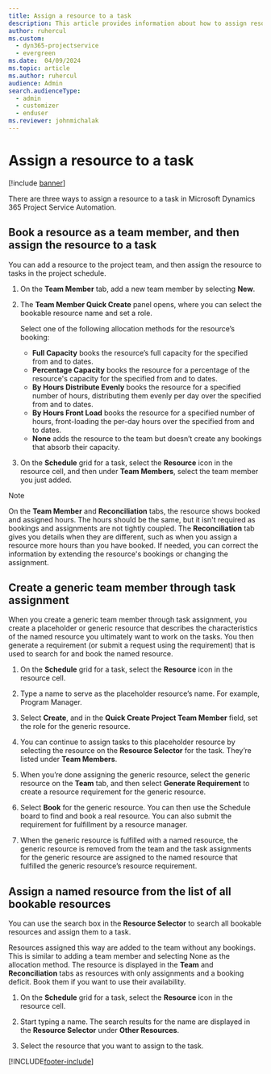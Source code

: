 ```yaml
---
title: Assign a resource to a task
description: This article provides information about how to assign resources to tasks.
author: ruhercul
ms.custom: 
  - dyn365-projectservice
  - evergreen
ms.date:  04/09/2024
ms.topic: article
ms.author: ruhercul
audience: Admin
search.audienceType: 
  - admin
  - customizer
  - enduser
ms.reviewer: johnmichalak
---
```





# Assign a resource to a task

[!include [banner](../includes/psa-now-project-operations.md)]

There are three ways to assign a resource to a task in Microsoft Dynamics 365 Project Service Automation.

## Book a resource as a team member, and then assign the resource to a task

You can add a resource to the project team, and then assign the resource to tasks in the project schedule.

1. On the **Team Member** tab, add a new team member by selecting **New**. 

2. The **Team Member Quick Create** panel opens, where you can select the bookable resource name and set a role. 

    Select one of the following allocation methods for the resource’s booking:

    - **Full Capacity** books the resource’s full capacity for the specified from and to dates.
    - **Percentage Capacity** books the resource for a percentage of the resource's capacity for the specified from and to dates.
    - **By Hours Distribute Evenly** books the resource for a specified number of hours, distributing them evenly per day over the specified from and to dates.
    - **By Hours Front Load** books the resource for a specified number of hours, front-loading the per-day hours over the specified from and to dates.
    - **None** adds the resource to the team but doesn’t create any bookings that absorb their capacity.

3. On the **Schedule** grid for a task, select the **Resource** icon in the resource cell, and then under **Team Members**, select the team member you just added. 

> [!NOTE]
> On the **Team Member** and **Reconciliation** tabs, the resource shows booked and assigned hours. The hours should be the same, but it isn't required as bookings and assignments are not tightly coupled. The **Reconciliation** tab gives you details when they are different, such as when you assign a resource more hours than you have booked. If needed, you can correct the information by extending the resource's bookings or changing the assignment.

## Create a generic team member through task assignment

When you create a generic team member through task assignment, you create a placeholder or generic resource that describes the characteristics of the named resource you ultimately want to work on the tasks. You then generate a requirement (or submit a request using the requirement) that is used to search for and book the named resource.

1. On the **Schedule** grid for a task, select the **Resource** icon in the resource cell.

2. Type a name to serve as the placeholder resource’s name. For example, Program Manager.

3. Select **Create**, and in the **Quick Create Project Team Member** field, set the role for the generic resource.

4. You can continue to assign tasks to this placeholder resource by selecting the resource on the **Resource Selector** for the task. They’re listed under **Team Members**.

5. When you’re done assigning the generic resource, select the generic resource on the **Team** tab, and then select **Generate Requirement** to create a resource requirement for the generic resource.

6. Select **Book** for the generic resource. You can then use the Schedule board to find and book a real resource. You can also submit the requirement for fulfillment by a resource manager.

7. When the generic resource is fulfilled with a named resource, the generic resource is removed from the team and the task assignments for the generic resource are assigned to the named resource that fulfilled the generic resource’s resource requirement.

## Assign a named resource from the list of all bookable resources

You can use the search box in the **Resource Selector** to search all bookable resources and assign them to a task.

Resources assigned this way are added to the team without any bookings. This is similar to adding a team member and selecting None as the allocation method. The resource is displayed in the **Team** and **Reconciliation** tabs as resources with only assignments and a booking deficit. Book them if you want to use their availability.

1. On the **Schedule** grid for a task, select the **Resource** icon in the resource cell.

2. Start typing a name. The search results for the name are displayed in the **Resource Selector** under **Other Resources**.

3. Select the resource that you want to assign to the task.



[!INCLUDE[footer-include](../includes/footer-banner.md)]
